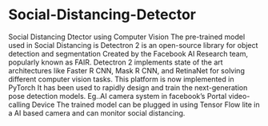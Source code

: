# Social-Distancing-Detector
Social Distancing Dtector using Computer Vision
The pre-trained model used in Social Distancing is Detectron 2 is an open-source library for object detection and segmentation
Created by the Facebook AI Research team, popularly known as FAIR. 
Detectron 2 implements state of the art architectures like
Faster R CNN, Mask R CNN, and RetinaNet for solving different computer vision tasks.
This platform is now implemented in PyTorch
It has been used to rapidly design and train the next-generation pose detection models. Eg..AI camera system in facebook’s Portal video-calling Device
The trained model can be plugged in using Tensor Flow lite in a AI based camera and can monitor social distancing.
